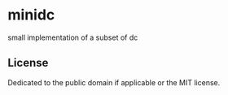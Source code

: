 # minidc
small implementation of a subset of dc 

## License
Dedicated to the public domain if applicable or the MIT license. 
